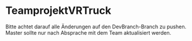 # TeamprojektVRTruck

Bitte achtet darauf alle Änderungen auf den DevBranch-Branch zu pushen.
Master sollte nur nach Absprache mit dem Team aktualisiert werden.